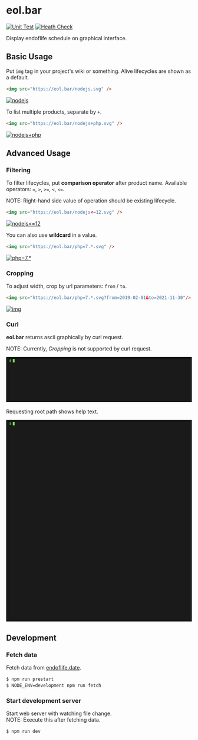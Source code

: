 # eol.bar

[![Unit Test](https://github.com/rikuson/eol.bar/actions/workflows/node.js.yml/badge.svg)](https://github.com/rikuson/eol.bar/actions/workflows/node.js.yml)
[![Heath Check](https://github.com/rikuson/eol.bar/actions/workflows/curl.yml/badge.svg)](https://github.com/rikuson/eol.bar/actions/workflows/curl.yml)

Display endoflife schedule on graphical interface.

## Basic Usage

Put `img` tag in your project's wiki or something.
Alive lifecycles are shown as a default.

```html
<img src="https://eol.bar/nodejs.svg" />
```

[![nodejs](https://eol.bar/nodejs.svg)](https://eol.bar/nodejs.svg)

To list multiple products, separate by `+`.

```html
<img src="https://eol.bar/nodejs+php.svg" />
```

[![nodejs+php](https://eol.bar/nodejs+php.svg)](https://eol.bar/nodejs+php.svg)

## Advanced Usage

### Filtering

To filter lifecycles, put **comparison operator** after product name.
Available operators: `=`, `>`, `>=`, `<`, `<=`.

NOTE: Right-hand side value of operation should be existing lifecycle.

```html
<img src="https://eol.bar/nodejs<=12.svg" />
```

[![nodejs<=12](https://eol.bar/nodejs%3C=12.svg)](https://eol.bar/nodejs%3C=12.svg)

You can also use **wildcard** in a value.

```html
<img src="https://eol.bar/php=7.*.svg" />
```

[![php=7.*](https://eol.bar/php=7.*.svg)](https://eol.bar/php=7.*.svg)

### Cropping

To adjust width, crop by url parameters: `from` / `to`.

```html
<img src="https://eol.bar/php=7.*.svg?from=2019-02-01&to=2021-11-30"/>
```

[![img](https://eol.bar/php=7.*.svg?from=2019-02-01&to=2021-11-30)](https://eol.bar/php=7.*.svg?from=2019-02-01&to=2021-11-30)

### Curl

**eol.bar** returns ascii graphically by curl request.

NOTE: Currently, *Cropping* is not supported by curl request.

![php](./public/capture-php.gif)

Requesting root path shows help text.

![help](./public/capture-help.gif)

## Development

### Fetch data

Fetch data from [endoflife.date](https://endoflife.date).

```bash
$ npm run prestart
$ NODE_ENV=development npm run fetch
```

### Start development server

Start web server with watching file change.  
NOTE: Execute this after fetching data.

```bash
$ npm run dev
```
